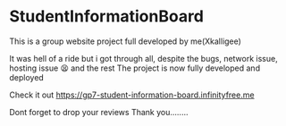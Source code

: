 # StudentInformationBoard

This is a group website project full developed by me(Xkalligee)

It was hell of a ride but i got through all, despite the bugs, network issue, hosting issue 😫 and the rest
The project is now fully developed and deployed

Check it out
https://gp7-student-information-board.infinityfree.me

Dont forget to drop your reviews
Thank you........
